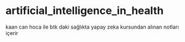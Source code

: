 # artificial_intelligence_in_health
kaan can hoca ile btk daki sağlıkta yapay zeka kursundan alınan notları içerir
